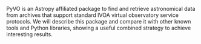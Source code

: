PyVO is an Astropy affiliated package to find and retrieve astronomical data from archives that support standard IVOA virtual observatory service protocols. We will describe this package and compare it with other known tools and Python libraries, showing a useful combined strategy to achieve interesting results.
